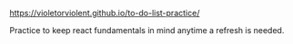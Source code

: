 https://violetorviolent.github.io/to-do-list-practice/

Practice to keep react fundamentals in mind anytime a refresh is needed. 
